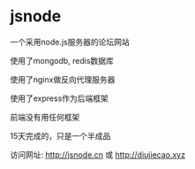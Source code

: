 # jsnode

一个采用node.js服务器的论坛网站

使用了mongodb, redis数据库

使用了nginx做反向代理服务器

使用了express作为后端框架

前端没有用任何框架

15天完成的，只是一个半成品

访问网址:  http://jsnode.cn    或    http://diujiecao.xyz
